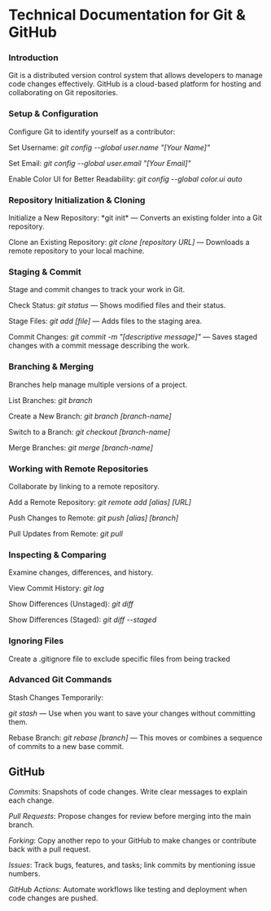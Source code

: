 <h1>Technical Documentation for Git & GitHub</h1>

<h3>Introduction</h3>

Git is a distributed version control system that allows developers to manage code changes effectively. GitHub is a cloud-based platform for hosting and collaborating on Git repositories.

<h3>Setup & Configuration</h3>
Configure Git to identify yourself as a contributor:

Set Username:
*git config --global user.name "[Your Name]"*

Set Email:
*git config --global user.email "[Your Email]"*

Enable Color UI for Better Readability:
*git config --global color.ui auto*

<h3>Repository Initialization & Cloning</h3>
Initialize a New Repository:
*git init* — Converts an existing folder into a Git repository.

Clone an Existing Repository:
*git clone [repository URL]* — Downloads a remote repository to your local machine.

<h3>Staging & Commit</h3>
Stage and commit changes to track your work in Git.

Check Status:
*git status* — Shows modified files and their status.

Stage Files:
*git add [file]* — Adds files to the staging area.

Commit Changes:
*git commit -m "[descriptive message]"* — Saves staged changes with a commit message describing the work.

<h3>Branching & Merging</h3>
Branches help manage multiple versions of a project.

List Branches:
*git branch*

Create a New Branch:
*git branch [branch-name]*

Switch to a Branch:
*git checkout [branch-name]*

Merge Branches:
*git merge [branch-name]*

<h3>Working with Remote Repositories</h3>
Collaborate by linking to a remote repository.

Add a Remote Repository:
*git remote add [alias] [URL]*

Push Changes to Remote:
*git push [alias] [branch]*

Pull Updates from Remote:
*git pull*

<h3>Inspecting & Comparing</h3>
Examine changes, differences, and history.

View Commit History:
*git log*

Show Differences (Unstaged):
*git diff*

Show Differences (Staged):
*git diff --staged*

<h3>Ignoring Files</h3>
Create a .gitignore file to exclude specific files from being tracked

<h3>Advanced Git Commands</h3>
Stash Changes Temporarily:

*git stash* — Use when you want to save your changes without committing them.

Rebase Branch:
*git rebase [branch]* — This moves or combines a sequence of commits to a new base commit.

<h2>GitHub</h2>

*Commits*: Snapshots of code changes. Write clear messages to explain each change.

*Pull Requests*: Propose changes for review before merging into the main branch.

*Forking*: Copy another repo to your GitHub to make changes or contribute back with a pull request.

*Issues*: Track bugs, features, and tasks; link commits by mentioning issue numbers.

*GitHub Actions*: Automate workflows like testing and deployment when code changes are pushed.



